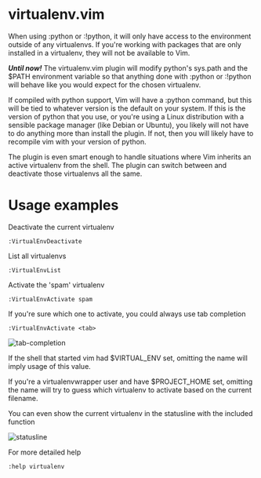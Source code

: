 virtualenv.vim
==============

When using :python or :!python, it will only have access to the environment outside of any virtualenvs. If you're working with packages that are only installed in a virtualenv, they will not be available to Vim.

*__Until now!__* The virtualenv.vim plugin will modify python's sys.path and the $PATH environment variable so that anything done with :python or :!python will behave like you would expect for the chosen virtualenv.

If compiled with python support, Vim will have a :python command, but this will be tied to whatever version is the default on your system. If this is the version of python that you use, or you're using a Linux distribution with a sensible package manager (like Debian or Ubuntu), you likely will not have to do anything more than install the plugin. If not, then you will likely have to recompile vim with your version of python.

The plugin is even smart enough to handle situations where Vim inherits an active virtualenv from the shell. The plugin can switch between and deactivate those virtualenvs all the same.

Usage examples
==============

Deactivate the current virtualenv

    :VirtualEnvDeactivate

List all virtualenvs

    :VirtualEnvList

Activate the 'spam' virtualenv

    :VirtualEnvActivate spam

If you're sure which one to activate, you could always use tab completion

    :VirtualEnvActivate <tab>

![tab-completion](http://i.imgur.com/1ZGrM.png "Tab Completion")

If the shell that started vim had $VIRTUAL\_ENV set, omitting the name will
imply usage of this value.

If you're a virtualenvwrapper user and have $PROJECT\_HOME set, omitting the
name will try to guess which virtualenv to activate based on the current
filename.

You can even show the current virtualenv in the statusline with the included function

![statusline](http://i.imgur.com/oxE70.png "Statusline")

For more detailed help

    :help virtualenv

